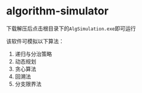 # algorithm-simulator

下载解压后点击根目录下的`AlgSimulation.exe`即可运行

该软件可模拟以下算法：

1. 递归与分治策略
2. 动态规划
3. 贪心算法
4. 回溯法
5. 分支限界法

